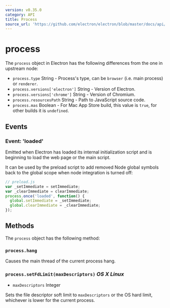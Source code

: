 ```yaml
---
version: v0.35.0
category: API
title: Process
source_url: 'https://github.com/electron/electron/blob/master/docs/api/process.md'
---
```


# process

The `process` object in Electron has the following differences from the one in
upstream node:

* `process.type` String - Process's type, can be `browser` (i.e. main process)
  or `renderer`.
* `process.versions['electron']` String - Version of Electron.
* `process.versions['chrome']` String - Version of Chromium.
* `process.resourcesPath` String - Path to JavaScript source code.
* `process.mas` Boolean - For Mac App Store build, this value is `true`, for
  other builds it is `undefined`.

## Events

### Event: 'loaded'

Emitted when Electron has loaded its internal initialization script and is
beginning to load the web page or the main script.

It can be used by the preload script to add removed Node global symbols back to
the global scope when node integration is turned off:

```js
// preload.js
var _setImmediate = setImmediate;
var _clearImmediate = clearImmediate;
process.once('loaded', function() {
  global.setImmediate = _setImmediate;
  global.clearImmediate = _clearImmediate;
});
```

## Methods

The `process` object has the following method:

### `process.hang`

Causes the main thread of the current process hang.

### `process.setFdLimit(maxDescriptors)` _OS X_ _Linux_

* `maxDescriptors` Integer

Sets the file descriptor soft limit to `maxDescriptors` or the OS hard
limit, whichever is lower for the current process.
